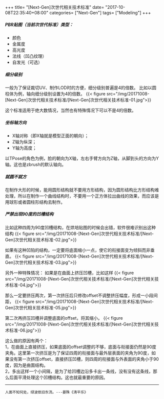 +++
title= "[Next-Gen]次世代相关技术标准"
date= "2017-10-08T22:35:40+08:00"
categories= ["Next-Gen"]
tags= ["Modeling"]
+++

##### PBR贴图（当前次世代标准）类型：
+ 颜色
+ 金属度
+ 高光度
+ 法线（凹凸纹理）
+ 自发光（可选）

##### 细分级别
一般为了保证裁切UV、制作LOD时的方便，细分级别普遍是4的倍数。
比如以圆柱体为例，轴向细分级别设置为4的倍数。
{{< figure src="/img/20171008-[Next-Gen]次世代相关技术标准/[Next-Gen]次世代相关技术标准-01.jpg">}}

这个标准适用于绝大数情况，当然也有特殊情况下可以不是4的倍数。

##### 坐标轴方向
+ X轴对称（即X轴就是模型正面的朝向）；
+ Z轴为纵深；
+ Y轴为高度；

以TPose的角色为例，脸的朝向为X轴，左右手臂方向为Z轴，从脚到头的方向为Y轴。这也是zbrush的默认轴向。

##### 就圆不就方
在制作大形的时候，能用圆形结构就不要用方形结构，因为圆形结构比方形结构难处理，所以在制作一个曲线结构时，不要用一个正方体拉出曲线的效果，而应该是用球形或者圆柱形结构去制作。

##### 严禁出现90度的凹槽结构
比如这种四周为90度凹槽结构，在烘培贴图的时候会出错，软件很难识别出这种结构
{{< figure src="/img/20171008-[Next-Gen]次世代相关技术标准/[Next-Gen]次世代相关技术标准-02.jpg">}}

如果有这种凹陷的结构，一定要将底面缩小一点，使它的衔接面变为倾斜而非垂直。
{{< figure src="/img/20171008-[Next-Gen]次世代相关技术标准/[Next-Gen]次世代相关技术标准-03.jpg">}}

另外一种特殊情况：
如果是在曲面上挤压凹槽，比如这样
{{< figure src="/img/20171008-[Next-Gen]次世代相关技术标准/[Next-Gen]次世代相关技术标准-04.jpg">}}

那么一定要挤压两次，第一次挤压后只修改offset不调整挤压幅度，形成一小段间距，
{{< figure src="/img/20171008-[Next-Gen]次世代相关技术标准/[Next-Gen]次世代相关技术标准-05.jpg">}}

第二次再挤压凹槽并调整底面的offset，将其缩小。
{{< figure src="/img/20171008-[Next-Gen]次世代相关技术标准/[Next-Gen]次世代相关技术标准-06.jpg">}}

这么做的原因有两个：  
1，在曲面上直接挤压，如果底面的offset调整的不够，底面与衔接面仍然是90度夹角。这里第一次挤压是为了保证四周的衔接面与最外层表面的夹角为90度，如果没有第一次挤压offset，直接挤压凹槽，则四周的衔接面与外表面的夹角小于90度，因为是曲面结构。  
2，多出这样一个小间隔，是为了给凹槽边沿多卡出一条线，没有没有这条线，那么后面平滑处理这个凹槽结构。这也就最重要的原因。

***
`人面不知何处，绿波依旧东流。---晏殊《清平乐》`